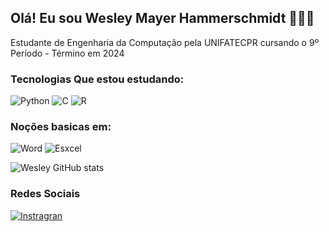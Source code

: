 ## Olá! Eu sou Wesley Mayer Hammerschmidt 🙋🏻‍♂️

Estudante de Engenharia da Computação pela UNIFATECPR
cursando o 9º Período - Término em 2024

### Tecnologias Que estou estudando:

![Python](https://img.shields.io/badge/Python-3776AB?style=for-the-badge&logo=python&logoColor=white)
![C](https://img.shields.io/badge/C-00599C?style=for-the-badge&logo=c&logoColor=white)
![R](https://img.shields.io/badge/R-276DC3?style=for-the-badge&logo=r&logoColor=white)

### Noções basicas em:
![Word](https://img.shields.io/badge/Microsoft_Word-2B579A?style=for-the-badge&logo=microsoft-word&logoColor=white)
![Esxcel](https://img.shields.io/badge/Microsoft_Excel-217346?style=for-the-badge&logo=microsoft-excel&logoColor=white)

![Wesley GitHub stats](https://github-readme-stats.vercel.app/api?username=WesleyMHammer&show_icons=true&theme=midnight-purple)

### Redes Sociais
[![Instragran](https://img.shields.io/badge/Instagram-E4405F?style=for-the-badge&logo=instagram&logoColor=white)](https://www.instagram.com/wesley_hammershmidt?igsh=aGQ3cTc1c2FqOW9x)
